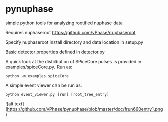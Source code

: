 # pynuphase
simple python tools for analyzing rootified nuphase data

Requires nuphaseroot  https://github.com/vPhase/nuphaseroot

Specify nuphaseroot install directory and data location in setup.py

Basic detector properties defined in detector.py

A quick look at the distribution of SPiceCore pulses is provided in examples/spiceCore.py. 
Run as:
```
python -m examples.spiceCore
```

A simple event viewer can be run as:
```
python event_viewer.py [run] [root_tree_entry]
```
![alt text] (https://github.com/vPhase/pynuphase/blob/master/doc/frun660entry1.png)

